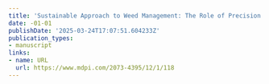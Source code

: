 ```yaml
---
title: 'Sustainable Approach to Weed Management: The Role of Precision Weed Management'
date: -01-01
publishDate: '2025-03-24T17:07:51.604233Z'
publication_types:
- manuscript
links:
- name: URL
  url: https://www.mdpi.com/2073-4395/12/1/118
---
```

